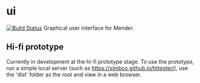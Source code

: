 # ui
[![Build Status](https://travis-ci.com/mendersoftware/gui.svg?token=rx8YqsZ2ZyaopcMPmDmo&branch=master)](https://travis-ci.com/mendersoftware/gui)
Graphical user interface for Mender.

## Hi-fi prototype

Currently in development at the hi-fi prototype stage. To use the prototype, run a simple local server (such as https://simbco.github.io/httpster/), use the 'dist' folder as the root and view in a web browser.
